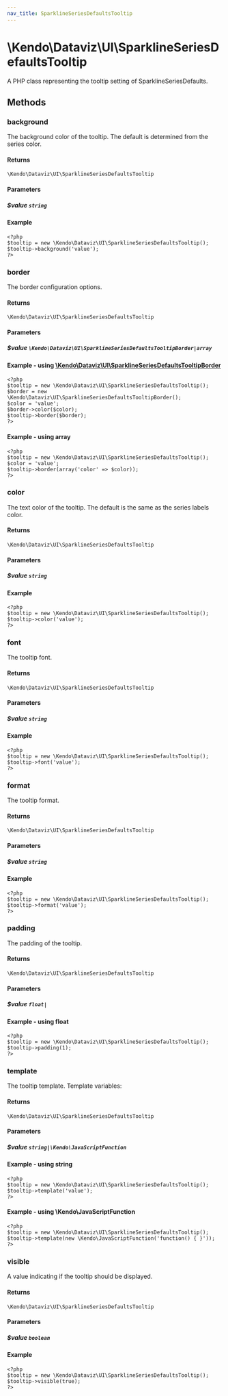 ```yaml
---
nav_title: SparklineSeriesDefaultsTooltip
---
```


# \Kendo\Dataviz\UI\SparklineSeriesDefaultsTooltip

A PHP class representing the tooltip setting of SparklineSeriesDefaults.


## Methods

### background
The background color of the tooltip. The default is determined from the series color.

#### Returns
`\Kendo\Dataviz\UI\SparklineSeriesDefaultsTooltip`

#### Parameters

##### $value `string`



#### Example 
    <?php
    $tooltip = new \Kendo\Dataviz\UI\SparklineSeriesDefaultsTooltip();
    $tooltip->background('value');
    ?>

### border

The border configuration options.

#### Returns
`\Kendo\Dataviz\UI\SparklineSeriesDefaultsTooltip`

#### Parameters

##### $value `\Kendo\Dataviz\UI\SparklineSeriesDefaultsTooltipBorder|array`


#### Example - using [\Kendo\Dataviz\UI\SparklineSeriesDefaultsTooltipBorder](/api/wrappers/php/Kendo/Dataviz/UI/SparklineSeriesDefaultsTooltipBorder)
    <?php
    $tooltip = new \Kendo\Dataviz\UI\SparklineSeriesDefaultsTooltip();
    $border = new \Kendo\Dataviz\UI\SparklineSeriesDefaultsTooltipBorder();
    $color = 'value';
    $border->color($color);
    $tooltip->border($border);
    ?>

#### Example - using array

    <?php
    $tooltip = new \Kendo\Dataviz\UI\SparklineSeriesDefaultsTooltip();
    $color = 'value';
    $tooltip->border(array('color' => $color));
    ?>

### color
The text color of the tooltip. The default is the same as the series labels color.

#### Returns
`\Kendo\Dataviz\UI\SparklineSeriesDefaultsTooltip`

#### Parameters

##### $value `string`



#### Example 
    <?php
    $tooltip = new \Kendo\Dataviz\UI\SparklineSeriesDefaultsTooltip();
    $tooltip->color('value');
    ?>

### font
The tooltip font.

#### Returns
`\Kendo\Dataviz\UI\SparklineSeriesDefaultsTooltip`

#### Parameters

##### $value `string`



#### Example 
    <?php
    $tooltip = new \Kendo\Dataviz\UI\SparklineSeriesDefaultsTooltip();
    $tooltip->font('value');
    ?>

### format
The tooltip format.

#### Returns
`\Kendo\Dataviz\UI\SparklineSeriesDefaultsTooltip`

#### Parameters

##### $value `string`



#### Example 
    <?php
    $tooltip = new \Kendo\Dataviz\UI\SparklineSeriesDefaultsTooltip();
    $tooltip->format('value');
    ?>

### padding
The padding of the tooltip.

#### Returns
`\Kendo\Dataviz\UI\SparklineSeriesDefaultsTooltip`

#### Parameters

##### $value `float|`



#### Example  - using float
    <?php
    $tooltip = new \Kendo\Dataviz\UI\SparklineSeriesDefaultsTooltip();
    $tooltip->padding(1);
    ?>

### template
The tooltip template.
Template variables:

#### Returns
`\Kendo\Dataviz\UI\SparklineSeriesDefaultsTooltip`

#### Parameters

##### $value `string|\Kendo\JavaScriptFunction`



#### Example  - using string
    <?php
    $tooltip = new \Kendo\Dataviz\UI\SparklineSeriesDefaultsTooltip();
    $tooltip->template('value');
    ?>

#### Example  - using \Kendo\JavaScriptFunction
    <?php
    $tooltip = new \Kendo\Dataviz\UI\SparklineSeriesDefaultsTooltip();
    $tooltip->template(new \Kendo\JavaScriptFunction('function() { }'));
    ?>

### visible
A value indicating if the tooltip should be displayed.

#### Returns
`\Kendo\Dataviz\UI\SparklineSeriesDefaultsTooltip`

#### Parameters

##### $value `boolean`



#### Example 
    <?php
    $tooltip = new \Kendo\Dataviz\UI\SparklineSeriesDefaultsTooltip();
    $tooltip->visible(true);
    ?>

